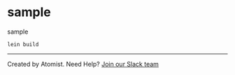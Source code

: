 # sample

sample


```
lein build
```

---
Created by Atomist. Need Help? <a href="https://join.atomist.com/">Join our Slack team</a>